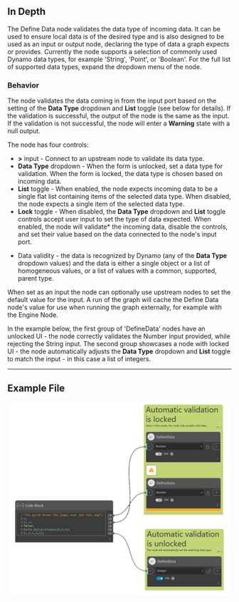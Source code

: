 ## In Depth

The Define Data node validates the data type of incoming data. It can be used to ensure local data is of the desired type and is also designed to be used as an input or output node, declaring the type of data a graph expects or provides. Currently the node supports a selection of commonly used Dynamo data types, for example 'String', 'Point', or 'Boolean'. For the full list of supported data types, expand the dropdown menu of the node. 

### Behavior
The node validates the data coming in from the input port based on the setting of the **Data Type** dropdown and **List** toggle (see below for details). If the validation is successful, the output of the node is the same as the input. If the validation is not successful, the node will enter a **Warning** state with a null output.

The node has four controls:
- **>** input - Connect to an upstream node to validate its data type.
- **Data Type** dropdown - When the form is unlocked, set a data type for validation. When the form is locked, the data type is chosen based on incoming data.
- **List** toggle - When enabled, the node expects incoming data to be a single flat list containing items of the selected data type. When disabled, the node expects a single item of the selected data type.
- **Lock** toggle - When disabled, the **Data Type** dropdown and **List** toggle controls accept user input to set the type of data expected. When enabled, the node will validate* the incoming data, disable the controls, and set their value based on the data connected to the node's input port.

* Data validity - the data is recognized by Dynamo (any of the **Data Type** dropdown values) and the data is either a single object or a list of homogeneous values, or a list of values with a common, supported, parent type.

When set as an input the node can optionally use upstream nodes to set the default value for the input. A run of the graph will cache the Define Data node's value for use when running the graph externally, for example with the Engine Node.

In the example below, the first group of 'DefineData' nodes have an unlocked UI - the node correctly validates the Number input provided, while rejecting the String input. The second group showcases a node with locked UI - the node automatically adjusts the **Data Type** dropdown and **List** toggle to match the input - in this case a list of integers.

---

## Example File

![Define_Data](./CoreNodeModels.DefineData_img.jpg)
    